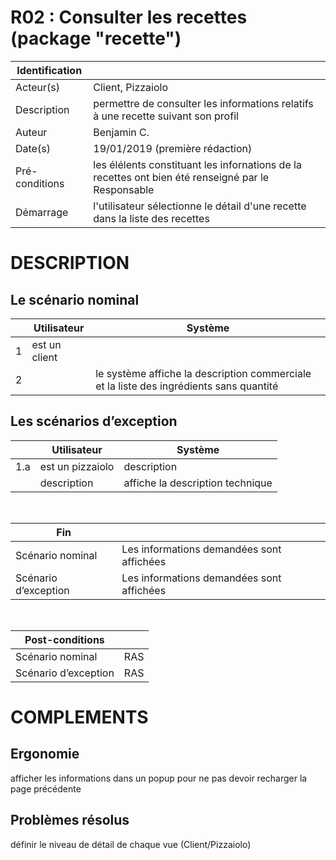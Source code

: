 # R02 : Consulter les recettes (package "recette")

|Identification | |
|-|-|
|Acteur(s) | Client, Pizzaiolo |
|Description | permettre de consulter les informations relatifs à une recette suivant son profil |
|Auteur | Benjamin C. |
|Date(s) | 19/01/2019 (première rédaction) |
|Pré-conditions | les élélents constituant les infornations de la recettes ont bien été renseigné par le Responsable|
|Démarrage | l'utilisateur sélectionne le détail d'une recette dans la liste des recettes |

# DESCRIPTION

## Le scénario nominal
||Utilisateur|Système|
|-|-|-|
|1| est un client |  |
|2|  | le système affiche la description commerciale et la liste des ingrédients sans quantité |

## Les scénarios d’exception

||Utilisateur|Système|
|-|-|-|
|1.a| est un pizzaiolo | description |
| | description | affiche la description technique |

<br/>

|Fin||
|-|-|
|Scénario nominal | Les informations demandées sont affichées |
|Scénario d’exception | Les informations demandées sont affichées |

<br/>

|Post-conditions||
|-|-
|Scénario nominal | RAS |
|Scénario d’exception | RAS|

# COMPLEMENTS

## Ergonomie 

afficher les informations dans un popup pour ne pas devoir recharger la page précédente

## Problèmes résolus 

définir le niveau de détail de chaque vue (Client/Pizzaiolo)